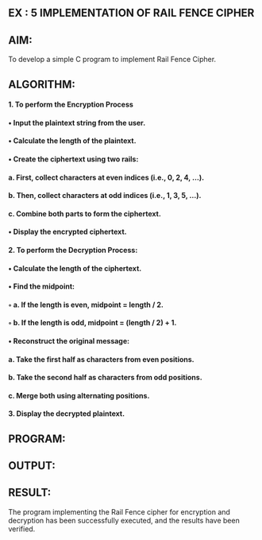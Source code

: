 ## EX : 5 IMPLEMENTATION OF RAIL FENCE CIPHER

## AIM:

To develop a simple C program to implement Rail Fence Cipher.


## ALGORITHM:
#### 1.	To perform the Encryption Process
#### •	Input the plaintext string from the user.
#### •	Calculate the length of the plaintext.
#### •	Create the ciphertext using two rails:
#### a.	First, collect characters at even indices (i.e., 0, 2, 4, …).
#### b.	Then, collect characters at odd indices (i.e., 1, 3, 5, …).
#### c.	Combine both parts to form the ciphertext.
#### •	Display the encrypted ciphertext.

#### 2.	To perform the Decryption Process:
#### •	Calculate the length of the ciphertext.
#### •	Find the midpoint:
#### ◦	a. If the length is even, midpoint = length / 2.
#### ◦	b. If the length is odd, midpoint = (length / 2) + 1.
#### •	Reconstruct the original message:
#### a.	Take the first half as characters from even positions.
#### b.	Take the second half as characters from odd positions.
#### c.	Merge both using alternating positions.

#### 3.	Display the decrypted plaintext.



## PROGRAM:

## OUTPUT:

## RESULT:
The program implementing the Rail Fence cipher for encryption and decryption has been successfully	executed,	and	the	results	have	been	verified.
